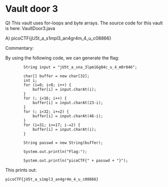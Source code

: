 # Vault door 3

Q) This vault uses for-loops and byte arrays. The source code for this vault is here: VaultDoor3.java

A) picoCTF{jU5t_a_s1mpl3_an4gr4m_4_u_c08866}

Commentary:

By using the following code, we can generate the flag:

```
        String input = "jU5t_a_sna_3lpm16g84c_u_4_m0r846";

        char[] buffer = new char[32];
        int i;
        for (i=0; i<8; i++) {
            buffer[i] = input.charAt(i);
        }
        for (; i<16; i++) {
            buffer[i] = input.charAt(23-i);
        }
        for (; i<32; i+=2) {
            buffer[i] = input.charAt(46-i);
        }
        for (i=31; i>=17; i-=2) {
            buffer[i] = input.charAt(i);
        }

        String passwd = new String(buffer);

        System.out.println("Flag:");

        System.out.println("picoCTF{" + passwd + "}");
```

This prints out:

```
picoCTF{jU5t_a_s1mpl3_an4gr4m_4_u_c08866}
```